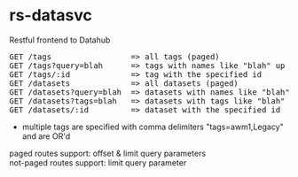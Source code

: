 # rs-datasvc
Restful frontend to Datahub
  
<pre>
GET /tags                 => all tags (paged)  
GET /tags?query=blah      => tags with names like "blah" up to limit (default:10) 
GET /tags/:id             => tag with the specified id 
GET /datasets             => all datasets (paged)  
GET /datasets?query=blah  => datasets with names like "blah" up to limit (default:10)  
GET /datasets?tags=blah   => datasets with tags like "blah" (paged)  
GET /datasets/:id         => dataset with the specified id
</pre>
* multiple tags are specified with comma delimiters "tags=awm1,Legacy" and are OR'd
  
paged routes support: offset & limit query parameters  
not-paged routes support: limit query parameter  
